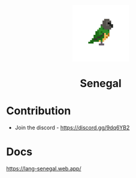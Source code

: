 <p align="center"><img src="misc/logo.png" height="150px"></p>
<h1 align="center">Senegal</h1>

# Contribution
- Join the discord - https://discord.gg/9dq6YB2

# Docs
https://lang-senegal.web.app/
